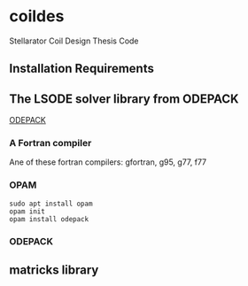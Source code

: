 # coildes
Stellarator Coil Design Thesis Code


## Installation Requirements


## The LSODE solver library from ODEPACK

[ODEPACK](https://computing.llnl.gov/casc/odepack/)

### A Fortran compiler
Ane of these fortran compilers: gfortran, g95, g77, f77

### OPAM
```
sudo apt install opam
opam init
opam install odepack
```
### ODEPACK

## matricks library

